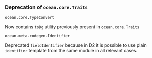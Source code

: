 ### Deprecation of `ocean.core.Traits`

`ocean.core.TypeConvert`

Now contains `toDg` utility previously present in `ocean.core.Traits`

`ocean.meta.codegen.Identifier`

Deprecated `fieldIdentifier` because in D2 it is possible to use plain
`identifier` template from the same module in all relevant cases.
